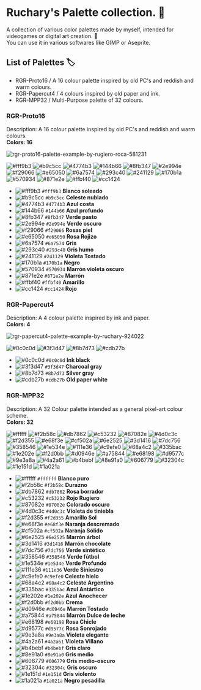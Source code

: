# Ruchary's Palette collection. :art:
A collection of various color palettes made by myself, intended for videogames or digital art creation. :mate:  
You can use it in various softwares like GIMP or Aseprite.

## List of Palettes 🏷️
* RGR-Proto16 / A 16 colour palette inspired by old PC's and reddish and warm colours. 
* RGR-Papercut4 / 4 colours inspired by old paper and ink.
* RGR-MPP32 / Multi-Purpose palette of 32 colours.

### RGR-Proto16  
Description: A 16 colour palette inspired by old PC's and reddish and warm colours.  
**Colors: 16**

![rgr-proto16-palette-example-by-rugiero-roca-581231](https://github.com/user-attachments/assets/1a261f91-5151-4938-94b3-a497161894d2)

![#fff9b3](https://placehold.co/15x15/fff9b3/fff9b3.png) ![#b9c5cc](https://placehold.co/15x15/b9c5cc/b9c5cc.png) ![#4774b3](https://placehold.co/15x15/4774b3/4774b3.png) ![#144b66](https://placehold.co/15x15/144b66/144b66.png) ![#8fb347](https://placehold.co/15x15/8fb347/8fb347.png) ![#2e994e](https://placehold.co/15x15/2e994e/2e994e.png) ![#f29066](https://placehold.co/15x15/f29066/f29066.png) ![#e65050](https://placehold.co/15x15/e65050/e65050.png) ![#6a7574](https://placehold.co/15x15/6a7574/6a7574.png) ![#293c40](https://placehold.co/15x15/293c40/293c40.png) ![#241129](https://placehold.co/15x15/241129/241129.png) ![#170b1a](https://placehold.co/15x15/170b1a/170b1a.png) ![#570934](https://placehold.co/15x15/570934/570934.png) ![#871e2e](https://placehold.co/15x15/871e2e/871e2e.png) ![#ffbf40](https://placehold.co/15x15/ffbf40/ffbf40.png) ![#cc1424](https://placehold.co/15x15/cc1424/cc1424.png)

* ![#fff9b3](https://placehold.co/15x15/fff9b3/fff9b3.png) `#fff9b3`	**Blanco soleado**
* ![#b9c5cc](https://placehold.co/15x15/b9c5cc/b9c5cc.png) `#b9c5cc`	**Celeste nublado**
* ![#4774b3](https://placehold.co/15x15/4774b3/4774b3.png) `#4774b3`	**Azul costa**
* ![#144b66](https://placehold.co/15x15/144b66/144b66.png) `#144b66`	**Azul profundo**
* ![#8fb347](https://placehold.co/15x15/8fb347/8fb347.png) `#8fb347`	**Verde pasto**
* ![#2e994e](https://placehold.co/15x15/2e994e/2e994e.png) `#2e994e`	**Verde oscuro**
* ![#f29066](https://placehold.co/15x15/f29066/f29066.png) `#f29066`	**Rosas piel**
* ![#e65050](https://placehold.co/15x15/e65050/e65050.png) `#e65050`	**Rosa Rojizo**
* ![#6a7574](https://placehold.co/15x15/6a7574/6a7574.png) `#6a7574`	**Gris**
* ![#293c40](https://placehold.co/15x15/293c40/293c40.png) `#293c40`	**Gris humo**
* ![#241129](https://placehold.co/15x15/241129/241129.png) `#241129`	**Violeta Tostado**
* ![#170b1a](https://placehold.co/15x15/170b1a/170b1a.png) `#170b1a`	**Negro**
* ![#570934](https://placehold.co/15x15/570934/570934.png) `#570934`	**Marrón violeta oscuro**
* ![#871e2e](https://placehold.co/15x15/871e2e/871e2e.png) `#871e2e`	**Marrón**
* ![#ffbf40](https://placehold.co/15x15/ffbf40/ffbf40.png) `#ffbf40`	**Amarillo**
* ![#cc1424](https://placehold.co/15x15/cc1424/cc1424.png) `#cc1424`	**Rojo**

### RGR-Papercut4
Description: A 4 colour palette inspired by ink and paper.  
**Colors: 4**  

![rgr-papercut4-palette-example-by-ruchary-924022](https://github.com/user-attachments/assets/f9d8ce86-2b2d-460b-b8b3-77b4faefeb5f)

![#0c0c0d](https://placehold.co/15x15/0c0c0d/0c0c0d.png) ![#3f3d47](https://placehold.co/15x15/3f3d47/3f3d47.png) ![#8b7d73](https://placehold.co/15x15/8b7d73/8b7d73.png) ![#cdb27b](https://placehold.co/15x15/cdb27b/cdb27b.png)

* ![#0c0c0d](https://placehold.co/15x15/0c0c0d/0c0c0d.png) `#0c0c0d`	**Ink black**
* ![#3f3d47](https://placehold.co/15x15/3f3d47/3f3d47.png) `#3f3d47`	**Charcoal gray**
* ![#8b7d73](https://placehold.co/15x15/8b7d73/8b7d73.png) `#8b7d73`	**Silver gray**
* ![#cdb27b](https://placehold.co/15x15/cdb27b/cdb27b.png) `#cdb27b`	**Old paper white**

### RGR-MPP32
Description: A 32 Colour palette intended as a general pixel-art colour scheme.  
**Colors: 32**  

![#ffffff](https://placehold.co/15x15/ffffff/ffffff.png) ![#f2b58c](https://placehold.co/15x15/f2b58c/f2b58c.png) ![#db7862](https://placehold.co/15x15/db7862/db7862.png) ![#c53232](https://placehold.co/15x15/c53232/c53232.png) ![#87082e](https://placehold.co/15x15/87082e/87082e.png) ![#4d0c3c](https://placehold.co/15x15/4d0c3c/4d0c3c.png) ![#f2d355](https://placehold.co/15x15/f2d355/f2d355.png) ![#e68f3e](https://placehold.co/15x15/e68f3e/e68f3e.png) ![#cf502a](https://placehold.co/15x15/cf502a/cf502a.png) ![#6e2525](https://placehold.co/15x15/6e2525/6e2525.png) ![#3d1416](https://placehold.co/15x15/3d1416/3d1416.png) ![#7dc756](https://placehold.co/15x15/7dc756/7dc756.png) ![#358546](https://placehold.co/15x15/358546/358546.png) ![#1e534e](https://placehold.co/15x15/1e534e/1e534e.png) ![#111e36](https://placehold.co/15x15/111e36/111e36.png) ![#c9efe0](https://placehold.co/15x15/c9efe0/c9efe0.png) ![#68a4c2](https://placehold.co/15x15/68a4c2/68a4c2.png) ![#335bac](https://placehold.co/15x15/335bac/335bac.png) ![#1e202e](https://placehold.co/15x15/1e202e/1e202e.png) ![#f2d0bb](https://placehold.co/15x15/f2d0bb/f2d0bb.png) ![#d0946e](https://placehold.co/15x15/d0946e/d0946e.png) ![#a75844](https://placehold.co/15x15/a75844/a75844.png) ![#e68198](https://placehold.co/15x15/e68198/e68198.png) ![#d9577c](https://placehold.co/15x15/d9577c/d9577c.png) ![#9e3a8a](https://placehold.co/15x15/9e3a8a/9e3a8a.png) ![#4a2a61](https://placehold.co/15x15/4a2a61/4a2a61.png) ![#b4bebf](https://placehold.co/15x15/b4bebf/b4bebf.png) ![#8e91a0](https://placehold.co/15x15/8e91a0/8e91a0.png) ![#606779](https://placehold.co/15x15/606779/606779.png) ![#32304c](https://placehold.co/15x15/32304c/32304c.png) ![#1e151d](https://placehold.co/15x15/1e151d/1e151d.png) ![#1a021a](https://placehold.co/15x15/1a021a/1a021a.png)

* ![#ffffff](https://placehold.co/15x15/ffffff/ffffff.png) `#ffffff`	**Blanco puro**
* ![#f2b58c](https://placehold.co/15x15/f2b58c/f2b58c.png) `#f2b58c`	**Durazno**
* ![#db7862](https://placehold.co/15x15/db7862/db7862.png) `#db7862`	**Rosa borrador**
* ![#c53232](https://placehold.co/15x15/c53232/c53232.png) `#c53232`	**Rojo Rugiero**
* ![#87082e](https://placehold.co/15x15/87082e/87082e.png) `#87082e`	**Colorado oscuro**
* ![#4d0c3c](https://placehold.co/15x15/4d0c3c/4d0c3c.png) `#4d0c3c`	**Violeta de tiniebla**
* ![#f2d355](https://placehold.co/15x15/f2d355/f2d355.png) `#f2d355`	**Amarillo Sol**
* ![#e68f3e](https://placehold.co/15x15/e68f3e/e68f3e.png) `#e68f3e`	**Naranja descremado**
* ![#cf502a](https://placehold.co/15x15/cf502a/cf502a.png) `#cf502a`	**Naranja Sólido**
* ![#6e2525](https://placehold.co/15x15/6e2525/6e2525.png) `#6e2525`	**Marrón árbol**
* ![#3d1416](https://placehold.co/15x15/3d1416/3d1416.png) `#3d1416`	**Marrón chocolate**
* ![#7dc756](https://placehold.co/15x15/7dc756/7dc756.png) `#7dc756`	**Verde sintético**
* ![#358546](https://placehold.co/15x15/358546/358546.png) `#358546`	**Verde fútbol**
* ![#1e534e](https://placehold.co/15x15/1e534e/1e534e.png) `#1e534e`	**Verde Profundo**
* ![#111e36](https://placehold.co/15x15/111e36/111e36.png) `#111e36`	**Verde Siniestro**
* ![#c9efe0](https://placehold.co/15x15/c9efe0/c9efe0.png) `#c9efe0`	**Celeste hielo**
* ![#68a4c2](https://placehold.co/15x15/68a4c2/68a4c2.png) `#68a4c2`	**Celeste Argentino**
* ![#335bac](https://placehold.co/15x15/335bac/335bac.png) `#335bac`	**Azul Antártico**
* ![#1e202e](https://placehold.co/15x15/1e202e/1e202e.png) `#1e202e`	**Azul Anochecer**
* ![#f2d0bb](https://placehold.co/15x15/f2d0bb/f2d0bb.png) `#f2d0bb`	**Crema**
* ![#d0946e](https://placehold.co/15x15/d0946e/d0946e.png) `#d0946e`	**Marrón Tostado**
* ![#a75844](https://placehold.co/15x15/a75844/a75844.png) `#a75844`	**Marrón Dulce de leche**
* ![#e68198](https://placehold.co/15x15/e68198/e68198.png) `#e68198`	**Rosa Chicle**
* ![#d9577c](https://placehold.co/15x15/d9577c/d9577c.png) `#d9577c`	**Rosa Sonrojado**
* ![#9e3a8a](https://placehold.co/15x15/9e3a8a/9e3a8a.png) `#9e3a8a`	**Violeta elegante**
* ![#4a2a61](https://placehold.co/15x15/4a2a61/4a2a61.png) `#4a2a61`	**Violeta Villano**
* ![#b4bebf](https://placehold.co/15x15/b4bebf/b4bebf.png) `#b4bebf`	**Gris claro**
* ![#8e91a0](https://placehold.co/15x15/8e91a0/8e91a0.png) `#8e91a0`	**Gris medio**
* ![#606779](https://placehold.co/15x15/606779/606779.png) `#606779`	**Gris medio-oscuro**
* ![#32304c](https://placehold.co/15x15/32304c/32304c.png) `#32304c`	**Gris oscuro**
* ![#1e151d](https://placehold.co/15x15/1e151d/1e151d.png) `#1e151d`	**Gris violento**
* ![#1a021a](https://placehold.co/15x15/1a021a/1a021a.png) `#1a021a`	**Negro pesadilla**

